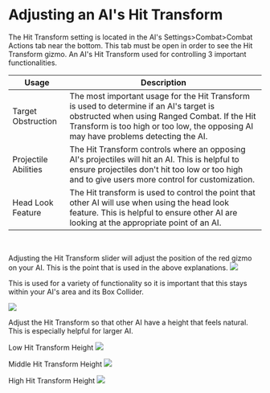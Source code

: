 # Adjusting an AI's Hit Transform
The Hit Transform setting is located in the AI's Settings>Combat>Combat Actions tab near the bottom. This tab must be open in order to see the Hit Transform gizmo. An AI's Hit Transform used for controlling 3 important functionalities.

| Usage  | Description |
| ------------- | ------------- |
| Target Obstruction  | The most important usage for the Hit Transform is used to determine if an AI's target is obstructed when using Ranged Combat. If the Hit Transform is too high or too low, the opposing AI may have problems detecting the AI. |
| Projectile Abilities  | The Hit Transform controls where an opposing AI's projectiles will hit an AI. This is helpful to ensure projectiles don't hit too low or too high and to give users more control for customization.
| Head Look Feature  | The Hit transform is used to control the point that other AI will use when using the head look feature. This is helpful to ensure other AI are looking at the appropriate point of an AI.   |

&emsp;


Adjusting the Hit Transform slider will adjust the position of the red gizmo on your AI. This is the point that is used in the above explanations.
![](https://i.imgur.com/2FgrIdz.gif)

This is used for a variety of functionality so it is important that this stays within your AI's area and its Box Collider.

![](https://i.imgur.com/QKqIcXY.gif)

Adjust the Hit Transform so that other AI have a height that feels natural. This is especially helpful for larger AI.

Low Hit Transform Height
![](https://i.imgur.com/uxeO9gG.png)

Middle Hit Transform Height
![](https://i.imgur.com/lAcavvn.png)

High Hit Transform Height
![](https://i.imgur.com/laguMRr.png)
